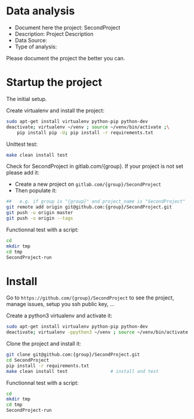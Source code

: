 # Data analysis
- Document here the project: SecondProject
- Description: Project Description
- Data Source:
- Type of analysis:

Please document the project the better you can.

# Startup the project

The initial setup.

Create virtualenv and install the project:
```bash
sudo apt-get install virtualenv python-pip python-dev
deactivate; virtualenv ~/venv ; source ~/venv/bin/activate ;\
    pip install pip -U; pip install -r requirements.txt
```

Unittest test:
```bash
make clean install test
```

Check for SecondProject in gitlab.com/{group}.
If your project is not set please add it:

- Create a new project on `gitlab.com/{group}/SecondProject`
- Then populate it:

```bash
##   e.g. if group is "{group}" and project_name is "SecondProject"
git remote add origin git@github.com:{group}/SecondProject.git
git push -u origin master
git push -u origin --tags
```

Functionnal test with a script:

```bash
cd
mkdir tmp
cd tmp
SecondProject-run
```

# Install

Go to `https://github.com/{group}/SecondProject` to see the project, manage issues,
setup you ssh public key, ...

Create a python3 virtualenv and activate it:

```bash
sudo apt-get install virtualenv python-pip python-dev
deactivate; virtualenv -ppython3 ~/venv ; source ~/venv/bin/activate
```

Clone the project and install it:

```bash
git clone git@github.com:{group}/SecondProject.git
cd SecondProject
pip install -r requirements.txt
make clean install test                # install and test
```
Functionnal test with a script:

```bash
cd
mkdir tmp
cd tmp
SecondProject-run
```
